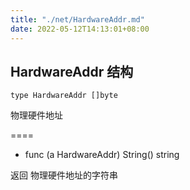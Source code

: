 ```yaml
---
title: "./net/HardwareAddr.md"
date: 2022-05-12T14:13:01+08:00
---
```

## HardwareAddr 结构

	type HardwareAddr []byte
	
物理硬件地址

====
- func (a HardwareAddr) String() string

返回 物理硬件地址的字符串	